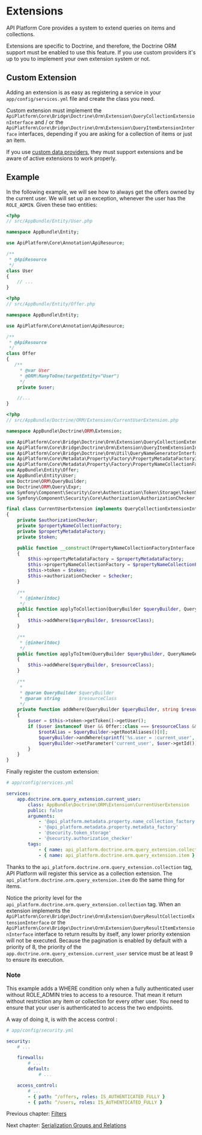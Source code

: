 # Extensions

API Platform Core provides a system to extend queries on items and collections.

Extensions are specific to Doctrine, and therefore, the Doctrine ORM support must be enabled to use this feature.
If you use custom providers it's up to you to implement your own extension system or not.

## Custom Extension

Adding an extension is as easy as registering a service in your `app/config/services.yml` file and create the class you need.

Custom extension must implement the `ApiPlatform\Core\Bridge\Doctrine\Orm\Extension\QueryCollectionExtensionInterface`
and / or the `ApiPlatform\Core\Bridge\Doctrine\Orm\Extension\QueryItemExtensionInterface`
interfaces, depending if you are asking for a collection of items or just an item.

If you use [custom data providers](data-providers.md), they must support extensions and be aware of active extensions to work
properly.

## Example

In the following example, we will see how to always get the offers owned by the current user. We will set up an exception, whenever the user has the `ROLE_ADMIN`.
Given these two entities:

```php
<?php
// src/AppBundle/Entity/User.php

namespace AppBundle\Entity;

use ApiPlatform\Core\Annotation\ApiResource;

/**
 * @ApiResource
 */
class User
{
    // ...
}
```

```php
<?php
// src/AppBundle/Entity/Offer.php

namespace AppBundle\Entity;

use ApiPlatform\Core\Annotation\ApiResource;

/**
 * @ApiResource
 */
class Offer
{
   /**
     * @var User
     * @ORM\ManyToOne(targetEntity="User")
     */
    private $user;

    //...
}
```

```php
<?php
// src/AppBundle/Doctrine/ORM/Extension/CurrentUserExtension.php

namespace AppBundle\Doctrine\ORM\Extension;

use ApiPlatform\Core\Bridge\Doctrine\Orm\Extension\QueryCollectionExtensionInterface;
use ApiPlatform\Core\Bridge\Doctrine\Orm\Extension\QueryItemExtensionInterface;
use ApiPlatform\Core\Bridge\Doctrine\Orm\Util\QueryNameGeneratorInterface;
use ApiPlatform\Core\Metadata\Property\Factory\PropertyMetadataFactoryInterface;
use ApiPlatform\Core\Metadata\Property\Factory\PropertyNameCollectionFactoryInterface;
use AppBundle\Entity\Offer;
use AppBundle\Entity\User;
use Doctrine\ORM\QueryBuilder;
use Doctrine\ORM\Query\Expr;
use Symfony\Component\Security\Core\Authentication\Token\Storage\TokenStorageInterface;
use Symfony\Component\Security\Core\Authorization\AuthorizationChecker;

final class CurrentUserExtension implements QueryCollectionExtensionInterface, QueryItemExtensionInterface
{
    private $authorizationChecker;
    private $propertyNameCollectionFactory;
    private $propertyMetadataFactory;
    private $token;

    public function __construct(PropertyNameCollectionFactoryInterface $propertyNameCollectionFactory, PropertyMetadataFactoryInterface $propertyMetadataFactory, TokenStorageInterface $token, AuthorizationChecker $checker)
    {
        $this->propertyMetadataFactory = $propertyMetadataFactory;
        $this->propertyNameCollectionFactory = $propertyNameCollectionFactory;
        $this->token = $token;
        $this->authorizationChecker = $checker;
    }

    /**
     * {@inheritdoc}
     */
    public function applyToCollection(QueryBuilder $queryBuilder, QueryNameGeneratorInterface $queryNameGenerator, string $resourceClass, string $operationName = null)
    {
        $this->addWhere($queryBuilder, $resourceClass);
    }

    /**
     * {@inheritdoc}
     */
    public function applyToItem(QueryBuilder $queryBuilder, QueryNameGeneratorInterface $queryNameGenerator, string $resourceClass, array $identifiers, string $operationName = null)
    {
        $this->addWhere($queryBuilder, $resourceClass);
    }

    /**
     *
     * @param QueryBuilder $queryBuilder
     * @param string       $resourceClass
     */
    private function addWhere(QueryBuilder $queryBuilder, string $resourceClass)
    {
        $user = $this->token->getToken()->getUser();
        if ($user instanceof User && Offer::class === $resourceClass && !$this->authorizationChecker->isGranted('ROLE_ADMIN')) {
            $rootAlias = $queryBuilder->getRootAliases()[0];
            $queryBuilder->andWhere(sprintf('%s.user = :current_user', $rootAlias));
            $queryBuilder->setParameter('current_user', $user->getId());
        }
    }
}

```

Finally register the custom extension:

```yaml
# app/config/services.yml

services:
    app.doctrine.orm.query_extension.current_user:
        class: AppBundle\Doctrine\ORM\Extension\CurrentUserExtension
        public: false
        arguments:
            - '@api_platform.metadata.property.name_collection_factory'
            - '@api_platform.metadata.property.metadata_factory'
            - '@security.token_storage'
            - '@security.authorization_checker'
        tags:
            - { name: api_platform.doctrine.orm.query_extension.collection, priority: 9 }
            - { name: api_platform.doctrine.orm.query_extension.item }
```

Thanks to the `api_platform.doctrine.orm.query_extension.collection` tag, API Platform will register this service as a collection extension.
The `api_platform.doctrine.orm.query_extension.item` do the same thing for items.

Notice the priority level for the `api_platform.doctrine.orm.query_extension.collection` tag.
When an extension implements the `ApiPlatform\Core\Bridge\Doctrine\Orm\Extension\QueryResultCollectionExtensionInterface` or the `ApiPlatform\Core\Bridge\Doctrine\Orm\Extension\QueryResultItemExtensionInterface` interface to return results by itself,
any lower priority extension will not be executed.
Because the pagination is enabled by default with a priority of 8, the priority of the `app.doctrine.orm.query_extension.current_user` service must be at least 9 to ensure its execution.

### Note

This example adds a WHERE condition only when a fully authenticated user without ROLE_ADMIN tries to access to a resource.
That mean it return without restriction any item or collection for every other user.
You need to ensure that your user is authenticated to access the two endpoints.

A way of doing it, is with the access control :

```yaml
# app/config/security.yml

security:
    # ...

    firewalls:
        # ...
        default:
            # ...

    access_control:
        # ...
        - { path: ^/offers, roles: IS_AUTHENTICATED_FULLY }
        - { path: ^/users, roles: IS_AUTHENTICATED_FULLY }
```

Previous chapter: [Filters](filters.md)

Next chapter: [Serialization Groups and Relations](serialization-groups-and-relations.md)